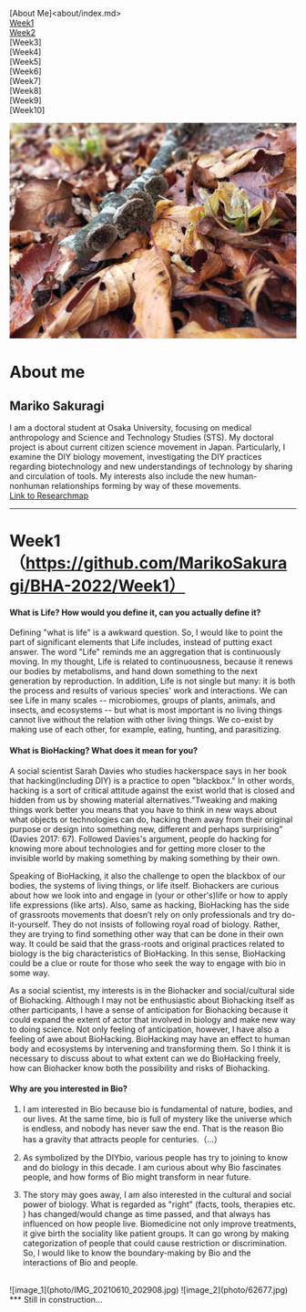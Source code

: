 
[About Me]<about/index.md><br>
[Week1](week1/)<br>
[Week2](week2/)<br>
[Week3]<br>
[Week4]<br>
[Week5]<br>
[Week6]<br>
[Week7]<br>
[Week8]<br>
[Week9]<br>
[Week10]<br>

![image_profile](photo/139282151_412049590032179_3432442983651064912_n.jpg)

# About me
## Mariko Sakuragi
I am a doctoral student at Osaka University, focusing on medical anthropology and Science and Technology Studies (STS). My doctoral project is about current citizen science movement in Japan. Particularly, I examine the DIY biology movement, investigating the DIY practices regarding biotechnology and new understandings of technology by sharing and circulation of tools. My interests also include the new human-nonhuman relationships forming by way of these movements.  
[Link to Researchmap](https://researchmap.jp/marikosakuragi)  
***
# Week1（https://github.com/MarikoSakuragi/BHA-2022/Week1）

#### What is Life? How would you define it, can you actually define it?
Defining "what is life" is a awkward question. So, I would like to point the part of significant elements that Life includes, instead of putting exact answer. The word "Life" reminds me an aggregation that is continuously moving. In my thought, Life is related to continuousness, because it renews our bodies by metabolisms, and hand down something to the next generation by reproduction. In addition, Life is not single but many: it is both the process and results of various species' work and interactions. We can see Life in many scales -- microbiomes, groups of plants, animals, and insects, and ecosystems -- but what is most important is no living things cannot live without the relation with other living things. We co-exist by making use of each other, for example, eating, hunting, and  parasitizing.

#### What is BioHacking? What does it mean for you?
A social scientist Sarah Davies who studies hackerspace says in her book that hacking(including DIY) is a practice to open "blackbox." In other words, hacking is a sort of critical attitude against the exist world that is closed and hidden from us by showing  material alternatives."Tweaking and making things work better you means that you have to think in new ways about what objects or technologies can do, hacking them away from their original purpose or design into something new, different and perhaps surprising” (Davies 2017: 67). Followed Davies's argument,  people do hacking for knowing more about technologies and for getting more closer to the invisible world by making something by making something by their own.

Speaking of BioHacking, it also the challenge to open the blackbox of our bodies, the systems of living things, or life itself. Biohackers are curious about how we look into and engage in (your or other's)life or how to apply life expressions (like arts). Also, same as hacking, BioHacking has the side of grassroots movements that doesn’t rely on only professionals and try do-it-yourself. They do not insists of following royal road of biology. Rather, they are trying to find something other way that can be done in their own way. It could be said that the grass-roots and original practices related to biology is the big characteristics of BioHacking. In this sense, BioHacking could be a clue or route for those who seek the way to engage with bio in some way.

As a social scientist, my interests is in the Biohacker and social/cultural side of Biohacking. Although I may not be enthusiastic about Biohacking itself as other participants, I have a sense of anticipation for Biohacking because it could expand the extent of actor that involved in biology and make new way to doing science. Not only feeling of anticipation, however, I have also a feeling of awe about BioHacking. BioHacking may have an effect to human body and ecosystems by intervening and transforming them. So I think it is necessary to  discuss about to what extent can we do BioHacking freely, how can Biohacker know both the possibility and risks of Biohacking.  

#### Why are you interested in Bio?
1. I am interested in Bio because bio is fundamental of nature, bodies, and our lives. At the same time, bio is full of mystery like the universe which is endless, and nobody has never saw the end. That is the reason Bio has a gravity that attracts people for centuries.（...）

2. As symbolized by the DIYbio, various people has try to joining to know and do biology in this decade. I am curious about why Bio fascinates people, and how forms of Bio might transform in near future.

3. The story may goes away, I am also interested in the cultural and social power of biology. What is regarded as "right" (facts, tools, therapies etc. ) has changed/would change as time passed, and that always has influenced on how people live. Biomedicine not only improve treatments, it give birth the sociality like patient groups. It can go wrong by making categorization of people that could cause restriction or discrimination. So, I would like to know the boundary-making by Bio and the interactions of Bio and people.
<br>
![image_1](photo/IMG_20210610_202908.jpg)
![image_2](photo/62677.jpg)
<br>
***
Still in construction...
